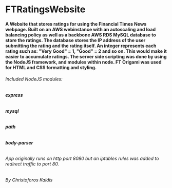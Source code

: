 # FTRatingsWebsite

#### A Website that stores ratings for using the Financial Times News webpage. Built on an AWS webinstance with an autoscaling and load balancing policy as well as a backbone AWS RDS MySQL database to store the ratings. The database stores the IP address of the user submitting the rating and the rating itself. An integer represents each rating such as: "Very Good" = 1, "Good" = 2 and so on. This would make it easier to accumulate ratings. The server side scripting was done by using the NodeJS framework, and modules within node. FT Origami was used for HTML and CSS formatting and styling.

###### Included NodeJS modules: 

###### **express**
###### **mysql**
###### **path**
###### **body-parser**

###### App originally runs on http port 8080 but an iptables rules was added to redirect traffic to port 80.

###### By Christoforos Kaldis
